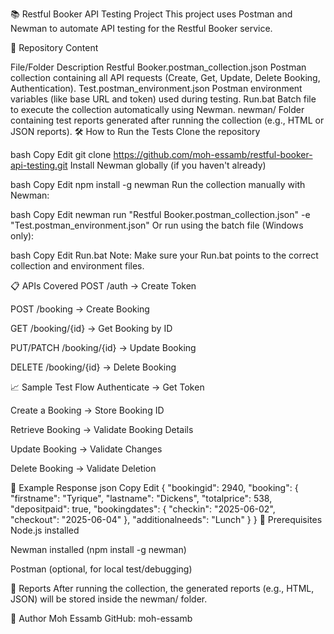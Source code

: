 📚 Restful Booker API Testing Project
This project uses Postman and Newman to automate API testing for the Restful Booker service.

🧾 Repository Content

File/Folder	Description
Restful Booker.postman_collection.json	Postman collection containing all API requests (Create, Get, Update, Delete Booking, Authentication).
Test.postman_environment.json	Postman environment variables (like base URL and token) used during testing.
Run.bat	Batch file to execute the collection automatically using Newman.
newman/	Folder containing test reports generated after running the collection (e.g., HTML or JSON reports).
🛠️ How to Run the Tests
Clone the repository

bash
Copy
Edit
git clone https://github.com/moh-essamb/restful-booker-api-testing.git
Install Newman globally (if you haven't already)

bash
Copy
Edit
npm install -g newman
Run the collection manually with Newman:

bash
Copy
Edit
newman run "Restful Booker.postman_collection.json" -e "Test.postman_environment.json"
Or run using the batch file (Windows only):

bash
Copy
Edit
Run.bat
Note: Make sure your Run.bat points to the correct collection and environment files.

📋 APIs Covered
POST /auth → Create Token

POST /booking → Create Booking

GET /booking/{id} → Get Booking by ID

PUT/PATCH /booking/{id} → Update Booking

DELETE /booking/{id} → Delete Booking

📈 Sample Test Flow
Authenticate → Get Token

Create a Booking → Store Booking ID

Retrieve Booking → Validate Booking Details

Update Booking → Validate Changes

Delete Booking → Validate Deletion

📄 Example Response
json
Copy
Edit
{
  "bookingid": 2940,
  "booking": {
    "firstname": "Tyrique",
    "lastname": "Dickens",
    "totalprice": 538,
    "depositpaid": true,
    "bookingdates": {
      "checkin": "2025-06-02",
      "checkout": "2025-06-04"
    },
    "additionalneeds": "Lunch"
  }
}
🧪 Prerequisites
Node.js installed

Newman installed (npm install -g newman)

Postman (optional, for local test/debugging)

📂 Reports
After running the collection, the generated reports (e.g., HTML, JSON) will be stored inside the newman/ folder.

🙌 Author
Moh Essamb
GitHub: moh-essamb
